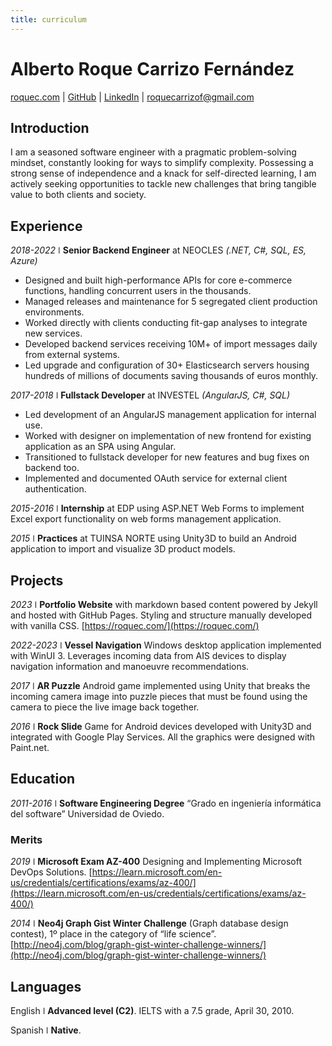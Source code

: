 ```yaml
---
title: curriculum
---
```


# Alberto Roque Carrizo Fernández

<div id="webaddress">
  <a href="https://roquec.com/">roquec.com</a>
  | <a href="https://github.com/roquec">GitHub</a>
  | <a href="https://www.linkedin.com/in/roque-carrizo-fernandez/">LinkedIn</a>
  | <a href="mailto:roquecarrizof@gmail.com" target="_top">roquecarrizof@gmail.com</a>
</div>

## Introduction

I am a seasoned software engineer with a pragmatic problem-solving mindset, constantly looking for ways to simplify
complexity. Possessing a strong sense of independence and a knack for self-directed learning, I am actively seeking
opportunities to tackle new challenges that bring tangible value to both clients and society.

## Experience

_2018-2022_ ǀ **Senior Backend Engineer** at NEOCLES _(.NET, C#, SQL, ES, Azure)_

* Designed and built high-performance APIs for core e-commerce functions, handling concurrent users in the thousands.
* Managed releases and maintenance for 5 segregated client production environments.
* Worked directly with clients conducting fit-gap analyses to integrate new services.
* Developed backend services receiving 10M+ of import messages daily from external systems.
* Led upgrade and configuration of 30+ Elasticsearch servers housing hundreds of millions of documents saving
  thousands of euros monthly.

_2017-2018_ ǀ **Fullstack Developer** at INVESTEL _(AngularJS, C#, SQL)_

* Led development of an AngularJS management application for internal use.
* Worked with designer on implementation of new frontend for existing application as an SPA using Angular.
* Transitioned to fullstack developer for new features and bug fixes on backend too.
* Implemented and documented OAuth service for external client authentication.

_2015-2016_ ǀ **Internship** at EDP using ASP.NET Web Forms to implement Excel export functionality on web forms
management application.

_2015_ ǀ **Practices** at TUINSA NORTE using Unity3D to build an Android application to import and visualize 3D
product models.

## Projects

_2023_ ǀ **Portfolio Website** with markdown based content powered by Jekyll and hosted with GitHub
Pages. Styling and structure manually developed with vanilla CSS. [https://roquec.com/](https://roquec.com/)

_2022-2023_ ǀ **Vessel Navigation** Windows desktop application implemented with WinUI 3. Leverages incoming data from
AIS devices to display navigation information and manoeuvre recommendations.

_2017_ ǀ **AR Puzzle** Android game implemented using Unity that breaks the incoming camera image into puzzle pieces
that must be found using the camera to piece the live image back together.

_2016_ ǀ **Rock Slide** Game for Android devices developed with Unity3D and integrated with Google Play Services. All
the graphics were designed with Paint.net.

## Education

_2011-2016_ ǀ **Software Engineering Degree** “Grado en ingeniería informática del software” Universidad de Oviedo.

### Merits

_2019_ ǀ **Microsoft Exam AZ-400** Designing and Implementing Microsoft DevOps
Solutions. [https://learn.microsoft.com/en-us/credentials/certifications/exams/az-400/](https://learn.microsoft.com/en-us/credentials/certifications/exams/az-400/)

_2014_ ǀ **Neo4j Graph Gist Winter Challenge** (Graph database design contest), 1º place in the category of “life
science”. [http://neo4j.com/blog/graph-gist-winter-challenge-winners/](http://neo4j.com/blog/graph-gist-winter-challenge-winners/)

## Languages

English ǀ **Advanced level (C2)**. IELTS with a 7.5 grade, April 30, 2010.

Spanish ǀ **Native**.

